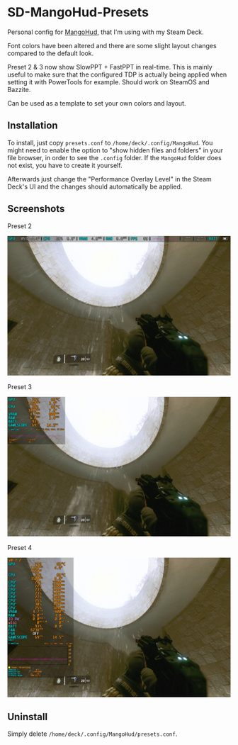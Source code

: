 # SD-MangoHud-Presets
Personal config for [MangoHud](https://github.com/flightlessmango/MangoHud), that I'm using with my Steam Deck. 

Font colors have been altered and there are some slight layout changes compared to the default look.

Preset 2 & 3 now show SlowPPT + FastPPT in real-time. This is mainly useful to make sure that the configured TDP is actually being applied when setting it with PowerTools for example. Should work on SteamOS and Bazzite.

Can be used as a template to set your own colors and layout.

## Installation
To install, just copy `presets.conf` to `/home/deck/.config/MangoHud`. You might need to enable the option to "show hidden files and folders" in your file browser, in order to see the `.config` folder. If the `MangoHud` folder does not exist, you have to create it yourself. 

Afterwards just change the "Performance Overlay Level" in the Steam Deck's UI and the changes should automatically be applied.

## Screenshots
Preset 2

![2](/screenshots/preset2.jpg?raw=true "Preset2")

Preset 3

![3](/screenshots/preset3.jpg?raw=true "Preset3")

Preset 4

![4](/screenshots/preset4.jpg?raw=true "Preset4")

## Uninstall
Simply delete `/home/deck/.config/MangoHud/presets.conf`.

